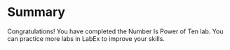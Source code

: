 # Summary

Congratulations! You have completed the Number Is Power of Ten lab. You can practice more labs in LabEx to improve your skills.
